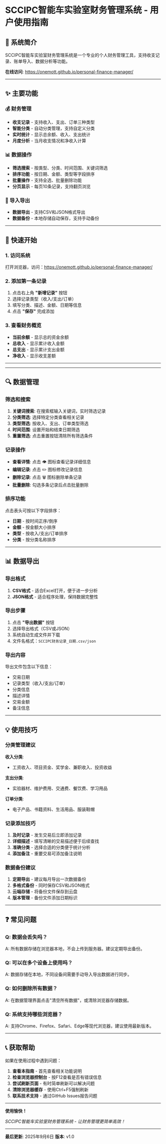 # SCCIPC智能车实验室财务管理系统 - 用户使用指南

## 🎯 系统简介

SCCIPC智能车实验室财务管理系统是一个专业的个人财务管理工具，支持收支记录、账单导入、数据分析等功能。

**在线访问**: https://onemott.github.io/personal-finance-manager/

---

## ✨ 主要功能

### 💰 财务管理
- **收支记录** - 支持收入、支出、订单三种类型
- **智能分类** - 自动分类管理，支持自定义分类
- **实时统计** - 显示总余额、收入、支出统计
- **月度分析** - 当月收支情况和净收入计算

### 📊 数据操作
- **筛选搜索** - 按类型、分类、时间范围、关键词筛选
- **排序功能** - 按日期、金额、类型等字段排序
- **批量操作** - 支持全选、批量删除功能
- **分页显示** - 每页10条记录，支持翻页浏览

### 📁 导入导出

- **数据导出** - 支持CSV和JSON格式导出
- **数据备份** - 本地存储自动保存，支持手动备份

---

## 🚀 快速开始

### 1. 访问系统
打开浏览器，访问：https://onemott.github.io/personal-finance-manager/

### 2. 添加第一条记录
1. 点击右上角 **"新增记录"** 按钮
2. 选择记录类型（收入/支出/订单）
3. 填写分类、描述、金额、日期等信息
4. 点击 **"保存"** 完成添加

### 3. 查看财务概览
- **当前余额** - 显示总的资金余额
- **总收入** - 显示累计收入金额
- **总支出** - 显示累计支出金额
- **净收入** - 显示收支差额

---



---

## 🔍 数据管理

### 筛选和搜索
1. **关键词搜索**: 在搜索框输入关键词，实时筛选记录
2. **分类筛选**: 选择特定分类查看相关记录
3. **类型筛选**: 按收入、支出、订单类型筛选
4. **时间范围**: 设置开始和结束日期筛选
5. **重置筛选**: 点击重置按钮清除所有筛选条件

### 记录操作
- **查看详情**: 点击 👁️ 图标查看记录详细信息
- **编辑记录**: 点击 ✏️ 图标修改记录信息
- **删除记录**: 点击 🗑️ 图标删除单条记录
- **批量删除**: 勾选多条记录后点击批量删除

### 排序功能
点击表头可按以下字段排序：
- **日期** - 按时间正序/倒序
- **金额** - 按金额大小排序
- **类型** - 按收入/支出/订单排序
- **分类** - 按分类名称排序

---

## 📊 数据导出

### 导出格式
1. **CSV格式** - 适合Excel打开，便于进一步分析
2. **JSON格式** - 适合程序处理，保持数据完整性

### 导出步骤
1. 点击 **"导出数据"** 按钮
2. 选择导出格式（CSV或JSON）
3. 系统自动生成文件并下载
4. 文件名格式：`SCCIPC财务记录_日期.csv/json`

### 导出内容
导出文件包含以下信息：
- 交易日期
- 记录类型（收入/支出/订单）
- 分类信息
- 描述详情
- 交易金额
- 备注信息

---

## 💡 使用技巧

### 分类管理建议
**收入分类**:
- 工资收入、项目资金、奖学金、兼职收入、投资收益

**支出分类**:
- 实验器材、维护费用、交通费、餐饮费、学习用品

**订单分类**:
- 电子产品、书籍资料、生活用品、服装鞋帽

### 记录添加技巧
1. **及时记录** - 发生交易后立即添加记录
2. **详细描述** - 填写清晰的交易描述便于后续查找
3. **准确分类** - 选择合适的分类便于统计分析
4. **添加备注** - 重要交易可添加备注说明

### 数据备份建议
1. **定期导出** - 建议每月导出一次数据备份
2. **多格式备份** - 同时保存CSV和JSON格式
3. **云端存储** - 将备份文件保存到云盘
4. **版本管理** - 备份文件添加日期标识

---

## ❓ 常见问题

### Q: 数据会丢失吗？
A: 所有数据存储在浏览器本地，不会上传到服务器。建议定期导出备份。

### Q: 可以在多个设备上使用吗？
A: 数据存储在本地，不同设备间需要手动导入导出数据进行同步。



### Q: 如何删除所有数据？
A: 在数据管理界面点击"清空所有数据"，或清除浏览器存储数据。

### Q: 系统支持哪些浏览器？
A: 支持Chrome、Firefox、Safari、Edge等现代浏览器，建议使用最新版本。

---

## 📞 获取帮助

如果在使用过程中遇到问题：

1. **查看本指南** - 首先查看相关功能说明
2. **检查浏览器控制台** - 按F12查看是否有错误信息
3. **尝试刷新页面** - 有时简单刷新可以解决问题
4. **清除浏览器缓存** - 使用Ctrl+F5强制刷新
5. **联系技术支持** - 通过GitHub Issues报告问题

---

**使用愉快！**

*SCCIPC智能车实验室财务管理系统 - 让财务管理更简单高效！*

---

**最后更新**: 2025年9月6日
**版本**: v1.0
